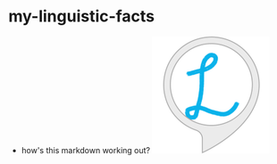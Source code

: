 # my-linguistic-facts

* how's this markdown working out?
![logo](/Logo/ling_logo.png?raw=true "my logo")
